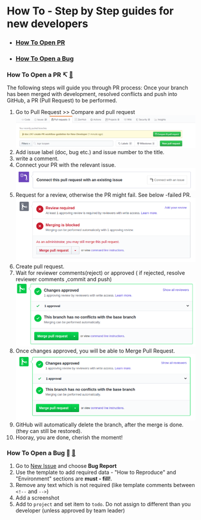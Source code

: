 # How To - Step by Step guides for new developers<a id="howtocontent"></a>
- ### [How To Open PR](#openpr)
- ### [How To Open a Bug](#openbug)




### How To Open a PR ↸ <a id="openbug"></a> [🔼](#howtocontent)
The following steps will guide you through PR process:
Once your branch has been merged with development, resolved conflicts and push into GitHub, a PR (Pull Request)
to be performed.
1. Go to  Pull Request >> Compare and pull request
![](2020-05-21-00-53-22.png)
2. Add issue label (doc, bug etc.) and issue number to the title.
3. write a comment.
4. Connect your PR with the relevant issue.
![](2020-05-20-23-59-24.png)
5. Request for a review, otherwise the PR might fail.
	See below -failed PR.
![](2020-05-21-00-13-38.png)
6. Create pull request.
7. Wait for reviewer comments(reject) or approved ( if rejected, resolve reviewer comments ,commit and push)
![](2020-05-20-23-37-56.png)
8. Once changes approved, you will be able to Merge Pull Request.
![](2020-05-21-00-22-50.png)
9. GitHub will automatically delete the branch, after the merge is done. (they can still be restored).
10. Hooray, you are done, cherish the moment!
 


### How To Open a Bug 🐞 <a id="openbug"></a> [🔼](#howtocontent)
1. Go to [New Issue](https://github.com/TSGITSYSTEMS/lhs-web-client/issues/new/choose) and choose **Bug Report**
2. Use the template to add required data - "How to Reproduce" and "Environment" sections are **must - fill!**.
3. Remove any text which is not required (like template comments between `<!--` and `-->`)
4. Add a screenshot
5. Add to `project` and set item to `todo`. Do not assign to different than you developer (unless approved by team leader) 
